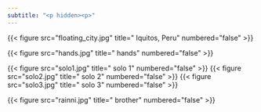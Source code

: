 ```yaml
---
subtitle: "<p hidden><p>"
---
```


{{< figure src="floating_city.jpg" title=" Iquitos, Peru" numbered="false" >}}

{{< figure src="hands.jpg" title=" hands" numbered="false" >}}

{{< figure src="solo1.jpg" title=" solo 1" numbered="false" >}}
{{< figure src="solo2.jpg" title=" solo 2" numbered="false" >}}
{{< figure src="solo3.jpg" title=" solo 3" numbered="false" >}}

{{< figure src="rainni.jpg" title=" brother" numbered="false" >}}
